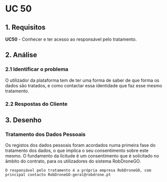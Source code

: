 # UC 50

## 1. Requisitos

**UC50** - Conhecer e ter acesso ao responsável pelo tratamento.

## 2. Análise

### 2.1 Identificar o problema

O utilizador da plataforma tem de ter uma forma de saber de que forma os dados são tratados, e como contactar essa identidade que faz esse mesmo tratamento.

### 2.2 Respostas do Cliente

## 3. Desenho

### Tratamento dos Dados Pessoais

 Os registos dos dados pessoais foram acordados numa primeira fase do tratamento dos dados, o que implica o seu consentimento sobre este mesmo. 
    O fundamento da licitude é um consentimento que é solicitado no âmbito do contrato, para os utilizadores do sistema RobDroneGO.
  
    O responsável pelo tratamento é a própria empresa RobDroneGO, com principal contacto RobDroneGO-geral@robdrone.pt

